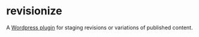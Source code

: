 # revisionize
A [Wordpress plugin](https://wordpress.org/plugins/revisionize) for staging revisions or variations of published content. 
